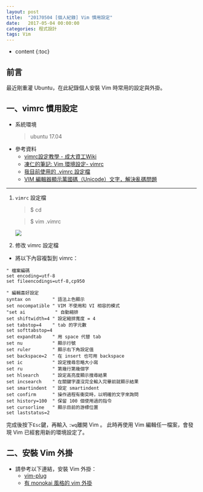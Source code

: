 ```yaml
---
layout: post
title:  "20170504 [個人紀錄] Vim 慣用設定"
date:   2017-05-04 00:00:00
categories: 程式設計
tags: Vim
---
```



* content
{:toc}

## 前言
最近剛重灌 Ubuntu，在此紀錄個人安裝 Vim 時常用的設定與外掛。


## 一、vimrc 慣用設定
* 系統環境
    > ubuntu 17.04
* 參考資料
    * [vimrc設定教學 - 成大資工Wiki](http://wiki.csie.ncku.edu.tw/vim/vimrc)
    * [凍仁的筆記: Vim 環境設定- vimrc](http://note.drx.tw/2008/01/vimrc-config.html)
    * [我目前使用的 .vimrc 設定檔](https://blog.roga.tw/2010/01/2350)
    * [VIM 編輯器顯示萬國碼（Unicode）文字，解決亂碼問題](https://blog.gtwang.org/tips/vim-working-with-unicode/)

---

1. `vimrc` 設定檔
	> $ cd

	> $ vim .vimrc

    ![](https://i.imgur.com/v4rOfdw.jpg)


2. 修改 vimrc 設定檔
* 將以下內容複製到 vimrc：

```
" 檔案編碼
set encoding=utf-8
set fileencodings=utf-8,cp950

" 編輯喜好設定 
syntax on        " 語法上色顯示
set nocompatible " VIM 不使用和 VI 相容的模式
"set ai           " 自動縮排
set shiftwidth=4 " 設定縮排寬度 = 4 
set tabstop=4    " tab 的字元數
set softtabstop=4
set expandtab    " 用 space 代替 tab
set nu		     " 顯示行號 
set ruler        " 顯示右下角設定值
set backspace=2  " 在 insert 也可用 backspace
set ic           " 設定搜尋忽略大小寫
set ru           " 第幾行第幾個字
set hlsearch     " 設定高亮度顯示搜尋結果
set incsearch    " 在關鍵字還沒完全輸入完畢前就顯示結果
set smartindent  " 設定 smartindent
set confirm      " 操作過程有衝突時，以明確的文字來詢問
set history=100  " 保留 100 個使用過的指令
set cursorline   " 顯示目前的游標位置
set laststatus=2
```

完成後按下`Esc`鍵，再輸入 `:wq`離開 Vim 。
此時再使用 Vim 編輯任一檔案，會發現 Vim 已經套用新的環境設定了。


## 二、安裝 Vim 外掛
* 請參考以下連結，安裝 Vim 外掛：
    * [vim-plug](https://github.com/junegunn/vim-plug)
    * [有 monokai 風格的 vim 外掛](https://github.com/sickill/vim-monokai)
